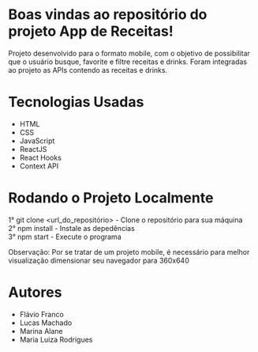 # Boas vindas ao repositório do projeto App de Receitas!

 Projeto desenvolvido para o formato mobile, com o objetivo de possibilitar que o usuário busque, favorite e filtre receitas e drinks. Foram integradas ao projeto as APIs contendo as receitas e drinks.   
 
# Tecnologias Usadas

  - HTML
  - CSS
  - JavaScript
  - ReactJS
  - React Hooks
  - Context API
  
# Rodando o Projeto Localmente
  1° git clone <url_do_repositório> - Clone o repositório para sua máquina<br />
  2° npm install - Instale as depedências<br />
  3° npm start - Execute o programa<br />
  
  Observação: Por se tratar de um projeto mobile, é necessário para melhor visualização dimensionar seu navegador para 360x640 

# Autores
 - Flávio Franco
 - Lucas Machado
 - Marina Alane
 - Maria Luiza Rodrigues

